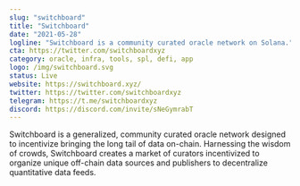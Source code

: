 ```yaml
---
slug: "switchboard"
title: "Switchboard"
date: "2021-05-28"
logline: "Switchboard is a community curated oracle network on Solana."
cta: https://twitter.com/switchboardxyz
category: oracle, infra, tools, spl, defi, app
logo: /img/switchboard.svg
status: Live
website: https://switchboard.xyz/
twitter: https://twitter.com/switchboardxyz
telegram: https://t.me/switchboardxyz
discord: https://discord.com/invite/sNeGymrabT
---
```


Switchboard is a generalized, community curated oracle network designed
to incentivize bringing the long tail of data on-chain. Harnessing the
wisdom of crowds, Switchboard creates a market of curators incentivized
to organize unique off-chain data sources and publishers to decentralize
quantitative data feeds.
